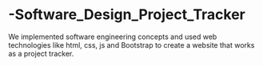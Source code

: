 # -Software_Design_Project_Tracker
We implemented software engineering concepts and used web technologies like html, css, js and Bootstrap to create a website that works as a project tracker.
